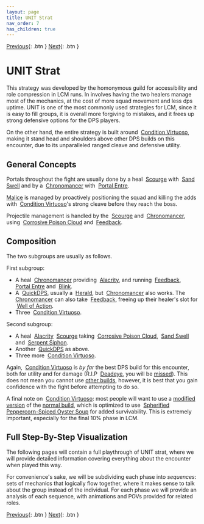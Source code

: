 ```yaml
---
layout: page
title: UNIT Strat
nav_order: 7
has_children: true
---
```


[Previous](../mechanics/other/smash.html){: .btn } [Next](phase1.html){: .btn }

# UNIT Strat

This strategy was developed by the homonymous guild for accessibility and role compression in LCM runs. In involves having the two healers manage most of the mechanics, at the cost of more squad movement and less dps uptime.
UNIT is one of the most commonly used strategies for LCM, since it is easy to fill groups, it is overall more forgiving to mistakes, and it frees up strong defensive options for the DPS players.

On the other hand, the entire strategy is built around <img class="inline virtuoso"> [Condition Virtuoso], making it stand head and shoulders above other DPS builds on this encounter, due to its unparalleled ranged cleave and defensive utility.
## General Concepts

Portals throughout the fight are usually done by a heal <img class="inline scourge"> [Scourge] with <img class="inline sand-swell"> [Sand Swell] and by a <img class="inline chrono"> [Chronomancer] with <img class="inline portal"> [Portal Entre].

[Malice](../mechanics/aspects/malice.index) is managed by proactively positioning the squad and killing the adds with  <img class="inline virtuoso"> [Condition Virtuoso]'s strong cleave before they reach the boss.

Projectile management is handled by the <img class="inline scourge"> [Scourge] and <img class="inline chrono"> [Chronomancer], using <img class="inline cpc"> [Corrosive Poison Cloud] and <img class="inline feedback"> [Feedback].

## Composition
The two subgroups are usually as follows.

First subgroup:
- A heal <img class="inline chrono"> [Chronomancer] providing <img class="inline alacrity"> [Alacrity](https://wiki.guildwars2.com/wiki/Alacrity), and running <img class="inline feedback"> [Feedback], <img class="inline portal"> [Portal Entre] and <img class="inline blink"> [Blink](https://wiki.guildwars2.com/wiki/Blink).
- A <img class="inline quickness"> [QuickDPS](https://wiki.guildwars2.com/wiki/Quickness), usually a <img class="inline herald"> [Herald](https://wiki.guildwars2.com/wiki/Herald), but <img class="inline chrono"> [Chronomancer] also works. The <img class="inline chrono"> [Chronomancer] can also take <img class="inline feedback"> [Feedback], freeing up their healer's slot for <img class="inline woa"> [Well of Action](https://wiki.guildwars2.com/wiki/Well_of_Action).
- Three <img class="inline virtuoso"> [Condition Virtuoso].

Second subgroup:
- A heal <img class="inline alacrity"> [Alacrity](https://wiki.guildwars2.com/wiki/Alacrity) <img class="inline scourge"> [Scourge] taking <img class="inline cpc"> [Corrosive Poison Cloud], <img class="inline sand-swell"> [Sand Swell] and <img class="inline snake-succ"> [Serpent Siphon](https://wiki.guildwars2.com/wiki/Serpent_Siphon).
- Another <img class="inline quickness"> [QuickDPS](https://wiki.guildwars2.com/wiki/Quickness) as above.
- Three more <img class="inline virtuoso"> [Condition Virtuoso].

Again, <img class="inline virtuoso"> [Condition Virtuoso] is _by far_ the best DPS build for this encounter, both for utility and for damage (R.I.P <img class="inline deadeye"> [Deadeye](https://wiki.guildwars2.com/wiki/Deadeye), you will be [missed](https://gw2wingman.nevermindcreations.de/log/29895-20240510-212219_tmplfeb_kill)). This does not mean you cannot use [other builds](https://gw2wingman.nevermindcreations.de/log/YgJz-20240426-202340_cerus), however, it is best that you gain confidence with the fight before attempting to do so.

A final note on <img class="inline virtuoso"> [Condition Virtuoso]: most people will want to use a [modified version](http://en.gw2skills.net/editor/?PiwAgy3lVwQYKsEmLW6WdxdA-DyQY/o9oLrEaJzxoQaFvA89CIIBx2/tQ/DGUB-e) of the [normal build](https://snowcrows.com/builds/raids/mesmer/condition-virtuoso), which is optimized to use <img class="inline peppercorn"> [Spherified Peppercorn-Spiced Oyster Soup](https://wiki.guildwars2.com/wiki/Spherified_Peppercorn-Spiced_Oyster_Soup) for added survivability. This is extremely important, especially for the final 10% phase in LCM.

## Full Step-By-Step Visualization
The following pages will contain a full playthrough of UNIT strat, where we will provide detailed information covering everything about the encounter when played this way.

For convenience's sake, we will be subdividing each phase into _sequences_: sets of mechanics that logically flow together, where it makes sense to talk about the group instead of the individual. For each phase we will provide an analysis of each sequence, with animations and POVs provided for related roles.

[Previous](../mechanics/other/smash.html){: .btn } [Next](phase1.html){: .btn }

[Condition Virtuoso]: https://snowcrows.com/builds/raids/mesmer/condition-virtuoso
[Scourge]: https://wiki.guildwars2.com/wiki/Scourge
[Chronomancer]: https://wiki.guildwars2.com/wiki/Chronomancer
[Sand Swell]: https://wiki.guildwars2.com/wiki/Sand_Swell
[Portal Entre]: https://wiki.guildwars2.com/wiki/Portal_Entre
[Corrosive Poison Cloud]: https://wiki.guildwars2.com/wiki/Corrosive_Poison_Cloud
[Feedback]: https://wiki.guildwars2.com/wiki/Feedback